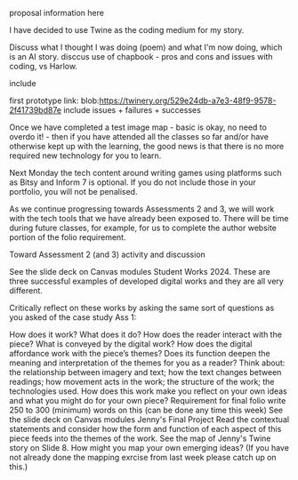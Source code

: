 proposal information here

I have decided to use Twine as the coding medium for my story. 

Discuss what I thought I was doing (poem) and what I'm now doing, which is an AI story.
disccus use of chapbook - pros and cons and issues with coding, vs Harlow.

include 

first prototype link: blob:https://twinery.org/529e24db-a7e3-48f9-9578-2f41739bd87e
include issues + failures + successes

Once we have completed a test image map - basic is okay, no need to overdo it! - then if you have attended all the classes so far and/or have otherwise kept up with the learning, the good news is that there is no more required new technology for you to learn.

Next Monday the tech content around writing games using platforms such as Bitsy and Inform 7 is optional. If you do not include those in your portfolio, you will not be penalised.

As we continue progressing towards Assessments 2 and 3, we will work with the tech tools that we have already been exposed to. There will be time during future classes, for example, for us to complete the author website portion of the folio requirement.

Toward Assessment 2 (and 3) activity and discussion

See the slide deck on Canvas modules Student Works 2024. These are three successful examples of developed digital works and they are all very different.

Critically reflect on these works by asking the same sort of questions as you asked of the case study Ass 1:

How does it work? What does it do? How does the reader interact with the piece? What is conveyed by the digital work?
How does the digital affordance work with the piece’s themes? Does its function deepen the meaning and interpretation of the themes for you as a reader?
Think about: the relationship between imagery and text; how the text changes between readings; how movement acts in the work; the structure of the work; the technologies used.
How does this work make you reflect on your own ideas and what you might do for your own piece? Requirement for final folio write 250 to 300 (minimum) words on this (can be done any time this week)
See the slide deck on Canvas modules Jenny's Final Project
Read the contextual statements and consider how the form and function of each aspect of this piece feeds into the themes of the work.
See the map of Jenny's Twine story on Slide 8. How might you map your own emerging ideas? (If you have not already done the mapping exrcise from last week please catch up on this.)
